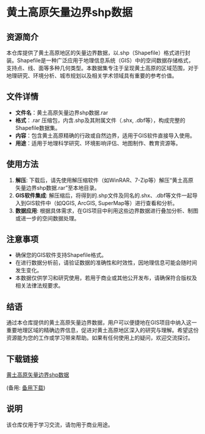 # 黄土高原矢量边界shp数据

## 资源简介
本仓库提供了黄土高原地区的矢量边界数据，以.shp（Shapefile）格式进行封装。Shapefile是一种广泛应用于地理信息系统（GIS）中的空间数据存储格式，支持点、线、面等多种几何类型。本数据集专注于呈现黄土高原的区域范围，对于地理研究、环境分析、城市规划以及相关学术领域具有重要的参考价值。

## 文件详情
- **文件名**：黄土高原矢量边界shp数据.rar
- **格式**：.rar 压缩包，内含.shp及其附属文件（.shx, .dbf等），构成完整的Shapefile数据集。
- **内容**：包含黄土高原精确的行政或自然边界，适用于GIS软件直接导入使用。
- **用途**：适用于地理科学研究、环境影响评估、地图制作、教育资源等。

## 使用方法
1. **解压**: 下载后，请先使用解压缩软件（如WinRAR、7-Zip等）解压“黄土高原矢量边界shp数据.rar”至本地目录。
2. **GIS软件集成**: 解压缩后，将得到的.shp文件及同名的.shx、.dbf等文件一起导入到GIS软件中（如QGIS, ArcGIS, SuperMap等）进行查看和分析。
3. **数据应用**: 根据具体需求，在GIS项目中利用这些边界数据进行叠加分析、制图或进一步的空间数据处理。

## 注意事项
- 确保您的GIS软件支持Shapefile格式。
- 在进行数据分析前，请验证数据的准确性和时效性，因地理信息可能会随时间发生变化。
- 本数据仅供学习和研究使用，若用于商业或其他公开发布，请确保符合版权及相关法律法规要求。

## 结语
通过本仓库提供的黄土高原矢量边界数据，用户可以便捷地在GIS项目中纳入这一重要地理区域的精确边界信息，促进对黄土高原地区深入的研究与理解。希望这份资源能为您的工作或学习带来帮助。如果有任何使用上的疑问，欢迎交流探讨。

## 下载链接
[黄土高原矢量边界shp数据](https://pan.quark.cn/s/c2a71ac95f01) 

(备用: [备用下载](https://pan.baidu.com/s/1HsIO42eJvYqW2EvF9k4U5w?pwd=1234))

## 说明

该仓库仅用于学习交流，请勿用于商业用途。

